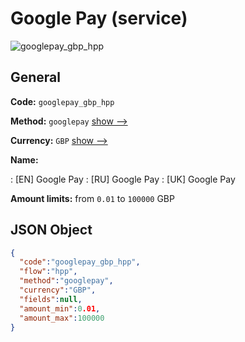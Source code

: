 
# Google Pay (service) 
![googlepay_gbp_hpp](https://static.openfintech.io/payment_methods/googlepay_gbp_hpp/logo.svg?w=400&c=v0.59.26#w200)  

## General 
 
**Code:** `googlepay_gbp_hpp` 
 
**Method:** `googlepay` 
 [show -->](/payment-methods/googlepay/) 
 
**Currency:** `GBP` [show -->](/currencies/GBP/) 
 
**Name:** 
 
:	[EN] Google Pay 
:	[RU] Google Pay 
:	[UK] Google Pay 
 
**Amount limits:** from `0.01` to `100000` GBP 

## JSON Object 

```json
{
  "code":"googlepay_gbp_hpp",
  "flow":"hpp",
  "method":"googlepay",
  "currency":"GBP",
  "fields":null,
  "amount_min":0.01,
  "amount_max":100000
}
```  
